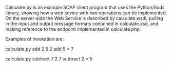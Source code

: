 Calculate.py is an example SOAP client program that uses the Python/Suds library, showing how a web sevice with two operations can be implemented. On the server-side the Web Service is described by calculate.wsdl, pulling in the input and output message formats contained in calculate.xsd, and making reference to the endpoint implemented in calculate.php.

Examples of invokation are:

calculate.py add 2 5
2 add 5 = 7

calculate.py subtract 7 2
7 subtract 2 = 5
